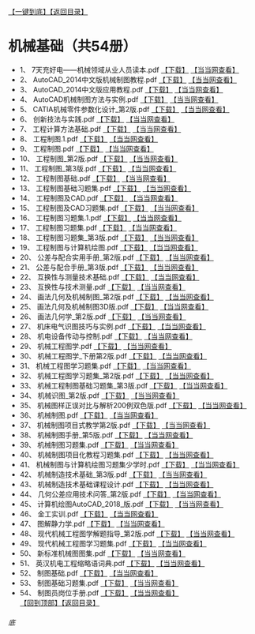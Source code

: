 [【一键到底】](#底)[【返回目录】](/README.md)
# 机械基础（共54册）
*	1、	7天充好电——机械领域从业人员读本.pdf	[【下载】](https://474b.com/file/25713053-437615474)	[【当当网查看】](http://search.dangdang.com/?key=%7天充好电——机械领域从业人员读本%&act=input)
*	2、	AutoCAD_2014中文版机械制图教程.pdf	[【下载】](https://474b.com/file/25713053-437615458)	[【当当网查看】](http://search.dangdang.com/?key=%AutoCAD_2014中文版机械制图教程%&act=input)
*	3、	AutoCAD_2014中文版应用教程.pdf	[【下载】](https://474b.com/file/25713053-437615446)	[【当当网查看】](http://search.dangdang.com/?key=%AutoCAD_2014中文版应用教程%&act=input)
*	4、	AutoCAD机械制图方法与实例.pdf	[【下载】](https://474b.com/file/25713053-437615441)	[【当当网查看】](http://search.dangdang.com/?key=%AutoCAD机械制图方法与实例%&act=input)
*	5、	CATIA机械零件参数化设计_第2版.pdf	[【下载】](https://474b.com/file/25713053-437615432)	[【当当网查看】](http://search.dangdang.com/?key=%CATIA机械零件参数化设计_第2版%&act=input)
*	6、	创新技法与实践.pdf	[【下载】](https://474b.com/file/25713053-437620580)	[【当当网查看】](http://search.dangdang.com/?key=%创新技法与实践%&act=input)
*	7、	工程计算方法基础.pdf	[【下载】](https://474b.com/file/25713053-437620571)	[【当当网查看】](http://search.dangdang.com/?key=%工程计算方法基础%&act=input)
*	8、	工程制图.1.pdf	[【下载】](https://474b.com/file/25713053-437620564)	[【当当网查看】](http://search.dangdang.com/?key=%工程制图.1%&act=input)
*	9、	工程制图.pdf	[【下载】](https://474b.com/file/25713053-437620442)	[【当当网查看】](http://search.dangdang.com/?key=%工程制图%&act=input)
*	10、	工程制图_第2版.pdf	[【下载】](https://474b.com/file/25713053-437620200)	[【当当网查看】](http://search.dangdang.com/?key=%工程制图_第2版%&act=input)
*	11、	工程制图_第3版.pdf	[【下载】](https://474b.com/file/25713053-437620152)	[【当当网查看】](http://search.dangdang.com/?key=%工程制图_第3版%&act=input)
*	12、	工程制图基础.pdf	[【下载】](https://474b.com/file/25713053-437620032)	[【当当网查看】](http://search.dangdang.com/?key=%工程制图基础%&act=input)
*	13、	工程制图基础习题集.pdf	[【下载】](https://474b.com/file/25713053-437620005)	[【当当网查看】](http://search.dangdang.com/?key=%工程制图基础习题集%&act=input)
*	14、	工程制图及CAD.pdf	[【下载】](https://474b.com/file/25713053-437619978)	[【当当网查看】](http://search.dangdang.com/?key=%工程制图及CAD%&act=input)
*	15、	工程制图及CAD习题集.pdf	[【下载】](https://474b.com/file/25713053-437619806)	[【当当网查看】](http://search.dangdang.com/?key=%工程制图及CAD习题集%&act=input)
*	16、	工程制图习题集.1.pdf	[【下载】](https://474b.com/file/25713053-437619773)	[【当当网查看】](http://search.dangdang.com/?key=%工程制图习题集.1%&act=input)
*	17、	工程制图习题集.pdf	[【下载】](https://474b.com/file/25713053-437619762)	[【当当网查看】](http://search.dangdang.com/?key=%工程制图习题集%&act=input)
*	18、	工程制图习题集_第3版.pdf	[【下载】](https://474b.com/file/25713053-437619748)	[【当当网查看】](http://search.dangdang.com/?key=%工程制图习题集_第3版%&act=input)
*	19、	工程制图与计算机绘图.pdf	[【下载】](https://474b.com/file/25713053-437619741)	[【当当网查看】](http://search.dangdang.com/?key=%工程制图与计算机绘图%&act=input)
*	20、	公差与配合实用手册_第2版.pdf	[【下载】](https://474b.com/file/25713053-437619612)	[【当当网查看】](http://search.dangdang.com/?key=%公差与配合实用手册_第2版%&act=input)
*	21、	公差与配合手册_第3版.pdf	[【下载】](https://474b.com/file/25713053-437619511)	[【当当网查看】](http://search.dangdang.com/?key=%公差与配合手册_第3版%&act=input)
*	22、	互换性与测量技术基础.pdf	[【下载】](https://474b.com/file/25713053-437619326)	[【当当网查看】](http://search.dangdang.com/?key=%互换性与测量技术基础%&act=input)
*	23、	互换性与技术测量.pdf	[【下载】](https://474b.com/file/25713053-437619268)	[【当当网查看】](http://search.dangdang.com/?key=%互换性与技术测量%&act=input)
*	24、	画法几何及机械制图_第2版.pdf	[【下载】](https://474b.com/file/25713053-437618685)	[【当当网查看】](http://search.dangdang.com/?key=%画法几何及机械制图_第2版%&act=input)
*	25、	画法几何及机械制图3D版.pdf	[【下载】](https://474b.com/file/25713053-437619153)	[【当当网查看】](http://search.dangdang.com/?key=%画法几何及机械制图3D版%&act=input)
*	26、	画法几何学_第2版.pdf	[【下载】](https://474b.com/file/25713053-437618567)	[【当当网查看】](http://search.dangdang.com/?key=%画法几何学_第2版%&act=input)
*	27、	机床电气识图技巧与实例.pdf	[【下载】](https://474b.com/file/25713053-437618544)	[【当当网查看】](http://search.dangdang.com/?key=%机床电气识图技巧与实例%&act=input)
*	28、	机电设备传动与控制.pdf	[【下载】](https://474b.com/file/25713053-437618344)	[【当当网查看】](http://search.dangdang.com/?key=%机电设备传动与控制%&act=input)
*	29、	机械工程图学.pdf	[【下载】](https://474b.com/file/25713053-437618257)	[【当当网查看】](http://search.dangdang.com/?key=%机械工程图学%&act=input)
*	30、	机械工程图学_下册第2版.pdf	[【下载】](https://474b.com/file/25713053-437618176)	[【当当网查看】](http://search.dangdang.com/?key=%机械工程图学_下册第2版%&act=input)
*	31、	机械工程图学习题集.pdf	[【下载】](https://474b.com/file/25713053-437617546)	[【当当网查看】](http://search.dangdang.com/?key=%机械工程图学习题集%&act=input)
*	32、	机械工程图学习题集_第2版.pdf	[【下载】](https://474b.com/file/25713053-437617436)	[【当当网查看】](http://search.dangdang.com/?key=%机械工程图学习题集_第2版%&act=input)
*	33、	机械工程制图基础习题集_第3版.pdf	[【下载】](https://474b.com/file/25713053-437617366)	[【当当网查看】](http://search.dangdang.com/?key=%机械工程制图基础习题集_第3版%&act=input)
*	34、	机械识图_第2版.pdf	[【下载】](https://474b.com/file/25713053-437617237)	[【当当网查看】](http://search.dangdang.com/?key=%机械识图_第2版%&act=input)
*	35、	机械图样正误对比与解析200例双色版.pdf	[【下载】](https://474b.com/file/25713053-437616575)	[【当当网查看】](http://search.dangdang.com/?key=%机械图样正误对比与解析200例双色版%&act=input)
*	36、	机械制图.pdf	[【下载】](https://474b.com/file/25713053-437616216)	[【当当网查看】](http://search.dangdang.com/?key=%机械制图%&act=input)
*	37、	机械制图项目式教学第2版.pdf	[【下载】](https://474b.com/file/25713053-437616404)	[【当当网查看】](http://search.dangdang.com/?key=%机械制图项目式教学第2版%&act=input)
*	38、	机械制图手册_第5版.pdf	[【下载】](https://474b.com/file/25713053-437616043)	[【当当网查看】](http://search.dangdang.com/?key=%机械制图手册_第5版%&act=input)
*	39、	机械制图习题集.pdf	[【下载】](https://474b.com/file/25713053-437615951)	[【当当网查看】](http://search.dangdang.com/?key=%机械制图习题集%&act=input)
*	40、	机械制图项目化教程习题集.pdf	[【下载】](https://474b.com/file/25713053-437615929)	[【当当网查看】](http://search.dangdang.com/?key=%机械制图项目化教程习题集%&act=input)
*	41、	机械制图与计算机绘图习题集少学时.pdf	[【下载】](https://474b.com/file/25713053-437615913)	[【当当网查看】](http://search.dangdang.com/?key=%机械制图与计算机绘图习题集少学时%&act=input)
*	42、	机械制造技术基础_第3版.pdf	[【下载】](https://474b.com/file/25713053-437615905)	[【当当网查看】](http://search.dangdang.com/?key=%机械制造技术基础_第3版%&act=input)
*	43、	机械制造技术基础课程设计.pdf	[【下载】](https://474b.com/file/25713053-437615866)	[【当当网查看】](http://search.dangdang.com/?key=%机械制造技术基础课程设计%&act=input)
*	44、	几何公差应用技术问答_第2版.pdf	[【下载】](https://474b.com/file/25713053-437615840)	[【当当网查看】](http://search.dangdang.com/?key=%几何公差应用技术问答_第2版%&act=input)
*	45、	计算机绘图AutoCAD_2018_版.pdf	[【下载】](https://474b.com/file/25713053-437615804)	[【当当网查看】](http://search.dangdang.com/?key=%计算机绘图AutoCAD_2018_版%&act=input)
*	46、	金工实训.pdf	[【下载】](https://474b.com/file/25713053-437615769)	[【当当网查看】](http://search.dangdang.com/?key=%金工实训%&act=input)
*	47、	图解静力学.pdf	[【下载】](https://474b.com/file/25713053-437615758)	[【当当网查看】](http://search.dangdang.com/?key=%图解静力学%&act=input)
*	48、	现代机械工程图学解题指导_第2版.pdf	[【下载】](https://474b.com/file/25713053-437615745)	[【当当网查看】](http://search.dangdang.com/?key=%现代机械工程图学解题指导_第2版%&act=input)
*	49、	现代机械工程图学习题集.pdf	[【下载】](https://474b.com/file/25713053-437615682)	[【当当网查看】](http://search.dangdang.com/?key=%现代机械工程图学习题集%&act=input)
*	50、	新标准机械图图集.pdf	[【下载】](https://474b.com/file/25713053-437615677)	[【当当网查看】](http://search.dangdang.com/?key=%新标准机械图图集%&act=input)
*	51、	英汉机电工程缩略语词典.pdf	[【下载】](https://474b.com/file/25713053-437615639)	[【当当网查看】](http://search.dangdang.com/?key=%英汉机电工程缩略语词典%&act=input)
*	52、	制图基础.pdf	[【下载】](https://474b.com/file/25713053-437615631)	[【当当网查看】](http://search.dangdang.com/?key=%制图基础%&act=input)
*	53、	制图基础习题集.pdf	[【下载】](https://474b.com/file/25713053-437615586)	[【当当网查看】](http://search.dangdang.com/?key=%制图基础习题集%&act=input)
*	54、	制图员岗位手册.pdf	[【下载】](https://474b.com/file/25713053-437615576)	[【当当网查看】](http://search.dangdang.com/?key=%制图员岗位手册%&act=input)
<br>[【回到顶部】](#readme)[【返回目录】](/README.md)
###### 底
